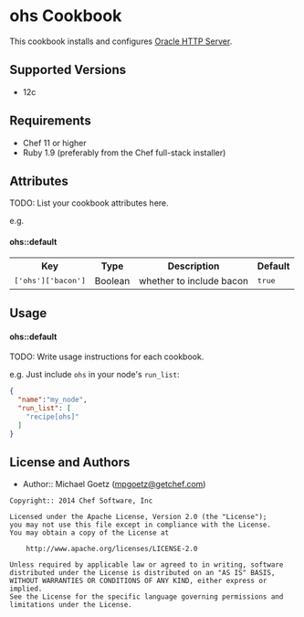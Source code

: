 ohs Cookbook
============
This cookbook installs and configures [Oracle HTTP Server](http://www.oracle.com/technetwork/middleware/ias/index-091236.html).

Supported Versions
------------------
- 12c

Requirements
------------
* Chef 11 or higher
* Ruby 1.9 (preferably from the Chef full-stack installer)

Attributes
----------
TODO: List your cookbook attributes here.

e.g.
#### ohs::default
<table>
  <tr>
    <th>Key</th>
    <th>Type</th>
    <th>Description</th>
    <th>Default</th>
  </tr>
  <tr>
    <td><tt>['ohs']['bacon']</tt></td>
    <td>Boolean</td>
    <td>whether to include bacon</td>
    <td><tt>true</tt></td>
  </tr>
</table>

Usage
-----
#### ohs::default
TODO: Write usage instructions for each cookbook.

e.g.
Just include `ohs` in your node's `run_list`:

```json
{
  "name":"my_node",
  "run_list": [
    "recipe[ohs]"
  ]
}
```

License and Authors
-------------------
- Author:: Michael Goetz (<mpgoetz@getchef.com>)

```text
Copyright:: 2014 Chef Software, Inc

Licensed under the Apache License, Version 2.0 (the "License");
you may not use this file except in compliance with the License.
You may obtain a copy of the License at

    http://www.apache.org/licenses/LICENSE-2.0

Unless required by applicable law or agreed to in writing, software
distributed under the License is distributed on an "AS IS" BASIS,
WITHOUT WARRANTIES OR CONDITIONS OF ANY KIND, either express or implied.
See the License for the specific language governing permissions and
limitations under the License.
```
